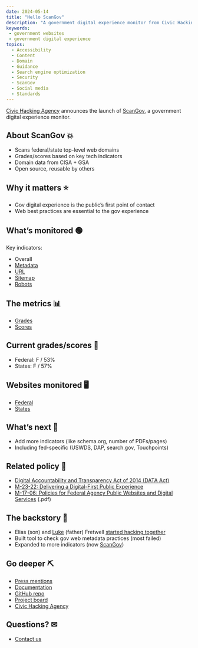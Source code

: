 ```yaml
---
date: 2024-05-14
title: "Hello ScanGov"
description: "A government digital experience monitor from Civic Hacking Agency."
keywords:
 - government websites
 - government digital experience
topics:
  - Accessibility
  - Content
  - Domain
  - Guidance
  - Search engine optimization
  - Security
  - ScanGov
  - Social media
  - Standards
---
```


[Civic Hacking Agency](https://civichackingagency.org) announces the launch of [ScanGov](https://scangov.org), a government digital experience monitor.

## About ScanGov &#128165;

- Scans federal/state top-level web domains
- Grades/scores based on key tech indicators
- Domain data from CISA + GSA
- Open source, reusable by others

## Why it matters &#11088;

- Gov digital experience is the public’s first point of contact
- Web best practices are essential to the gov experience

## What’s monitored &#128994;

Key indicators:

- Overall 
- [Metadata](https://docs.scangov.org/metadata)
- [URL](https://docs.scangov.org/url)
- [Sitemap](https://docs.scangov.org/sitemap)
- [Robots](https://docs.scangov.org/robots)

## The metrics &#128202;

- [Grades](https://docs.scangov.org/grades)
- [Scores](https://docs.scangov.org/scores)

## Current grades/scores &#128064;

- Federal: F / 53%
- States: F / 57%

## Websites monitored &#128421;

- [Federal](https://scangov.org/?field=overview&level=2)
- [States](https://scangov.org/?field=overview&level=3)

## What’s next &#128302;

- Add more indicators (like schema.org, number of PDFs/pages)
- Including fed-specific (USWDS, DAP, search.gov, Touchpoints)

## Related policy &#128220;

- [Digital Accountability and Transparency Act of 2014 (DATA Act)](https://en.wikipedia.org/wiki/Digital_Accountability_and_Transparency_Act_of_2014)
- [M-23-22: Delivering a Digital-First Public Experience](https://www.whitehouse.gov/omb/management/ofcio/delivering-a-digital-first-public-experience/)
- [M-17-06: Policies for Federal Agency Public Websites and Digital Services](https://obamawhitehouse.archives.gov/sites/default/files/omb/memoranda/2017/m-17-06.pdf) (.pdf)

## The backstory &#128214;

- Elias (son) and [Luke](https://lukefretwell.com) (father) Fretwell [started hacking together](https://www.govtech.com/civic/a-young-civic-hacker-could-be-the-next-generation-of-gov-tech)
- Built tool to check gov web metadata practices (most failed)
- Expanded to more indicators (now [ScanGov](https://scangov.org))

## Go deeper &#9935; 

- [Press mentions](https://docs.scangov.org/press/)
- [Documentation](https://docs.scangov.org/)
- [GitHub repo](https://github.com/civichackingagency/scangov)
- [Project board](https://github.com/orgs/civichackingagency/projects/2)
- [Civic Hacking Agency](https://civichackingagency.org)

## Questions? &#9993;

- [Contact us](https://docs.scangov.org/about)